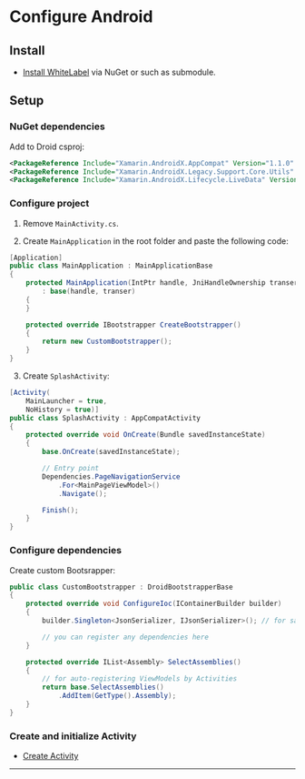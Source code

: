 # Configure Android

## Install

- [Install WhiteLabel](xtoolkit/whitelabel.md#install) via NuGet or such as submodule.

## Setup

### NuGet dependencies

Add to Droid csproj:

```xml
<PackageReference Include="Xamarin.AndroidX.AppCompat" Version="1.1.0" />
<PackageReference Include="Xamarin.AndroidX.Legacy.Support.Core.Utils" Version="1.0.0" />
<PackageReference Include="Xamarin.AndroidX.Lifecycle.LiveData" Version="2.2.0" />
```

### Configure project

1. Remove `MainActivity.cs`.

2. Create `MainApplication` in the root folder and paste the following code:

```cs
[Application]
public class MainApplication : MainApplicationBase
{
    protected MainApplication(IntPtr handle, JniHandleOwnership transer)
        : base(handle, transer)
    {
    }

    protected override IBootstrapper CreateBootstrapper()
    {
        return new CustomBootstrapper();
    }
}
```

3. Create `SplashActivity`:

```cs
[Activity(
    MainLauncher = true,
    NoHistory = true)]
public class SplashActivity : AppCompatActivity
{
    protected override void OnCreate(Bundle savedInstanceState)
    {
        base.OnCreate(savedInstanceState);

        // Entry point
        Dependencies.PageNavigationService
            .For<MainPageViewModel>()
            .Navigate();

        Finish();
    }
}
```

### Configure dependencies

Create custom Bootsrapper:

```cs
public class CustomBootstrapper : DroidBootstrapperBase
{
    protected override void ConfigureIoc(IContainerBuilder builder)
    {
        builder.Singleton<JsonSerializer, IJsonSerializer>(); // for saving states

        // you can register any dependencies here
    }

    protected override IList<Assembly> SelectAssemblies()
    {
        // for auto-registering ViewModels by Activities
        return base.SelectAssemblies()
            .AddItem(GetType().Assembly);
    }
}
```

### Create and initialize Activity

- [Create Activity](create-activity.md)

---

